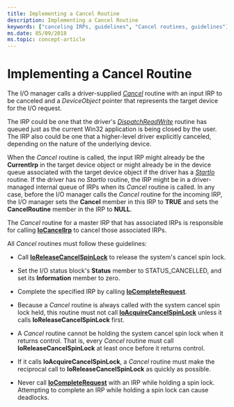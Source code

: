 ```yaml
---
title: Implementing a Cancel Routine
description: Implementing a Cancel Routine
keywords: ["canceling IRPs, guidelines", "Cancel routines, guidelines"]
ms.date: 05/09/2018
ms.topic: concept-article
---
```


# Implementing a Cancel Routine





The I/O manager calls a driver-supplied [*Cancel*](/windows-hardware/drivers/ddi/wdm/nc-wdm-driver_cancel) routine with an input IRP to be canceled and a *DeviceObject* pointer that represents the target device for the I/O request.

The IRP could be one that the driver's [*DispatchReadWrite*](/windows-hardware/drivers/ddi/wdm/nc-wdm-driver_dispatch) routine has queued just as the current Win32 application is being closed by the user. The IRP also could be one that a higher-level driver explicitly canceled, depending on the nature of the underlying device.

When the *Cancel* routine is called, the input IRP might already be the **CurrentIrp** in the target device object or might already be in the device queue associated with the target device object if the driver has a [*StartIo*](/windows-hardware/drivers/ddi/wdm/nc-wdm-driver_startio) routine. If the driver has no *StartIo* routine, the IRP might be in a driver-managed internal queue of IRPs when its *Cancel* routine is called. In any case, before the I/O manager calls the *Cancel* routine for the incoming IRP, the I/O manager sets the **Cancel** member in this IRP to **TRUE** and sets the **CancelRoutine** member in the IRP to **NULL**.

The *Cancel* routine for a master IRP that has associated IRPs is responsible for calling [**IoCancelIrp**](/windows-hardware/drivers/ddi/wdm/nf-wdm-iocancelirp) to cancel those associated IRPs.

All *Cancel* routines must follow these guidelines:

-   Call [**IoReleaseCancelSpinLock**](/previous-versions/windows/hardware/drivers/ff549550(v=vs.85)) to release the system's cancel spin lock.

-   Set the I/O status block's **Status** member to STATUS\_CANCELLED, and set its **Information** member to zero.

-   Complete the specified IRP by calling [**IoCompleteRequest**](/windows-hardware/drivers/ddi/wdm/nf-wdm-iocompleterequest).

-   Because a *Cancel* routine is always called with the system cancel spin lock held, this routine must not call [**IoAcquireCancelSpinLock**](/previous-versions/windows/hardware/drivers/ff548196(v=vs.85)) unless it calls **IoReleaseCancelSpinLock** first.

-   A *Cancel* routine cannot be holding the system cancel spin lock when it returns control. That is, every *Cancel* routine must call **IoReleaseCancelSpinLock** at least once before it returns control.

-   If it calls **IoAcquireCancelSpinLock**, a *Cancel* routine must make the reciprocal call to **IoReleaseCancelSpinLock** as quickly as possible.

-   Never call [**IoCompleteRequest**](/windows-hardware/drivers/ddi/wdm/nf-wdm-iocompleterequest) with an IRP while holding a spin lock. Attempting to complete an IRP while holding a spin lock can cause deadlocks.


 

